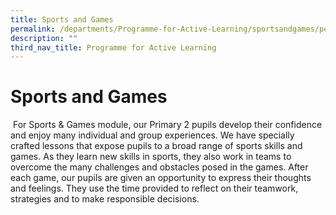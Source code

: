 ```yaml
---
title: Sports and Games
permalink: /departments/Programme-for-Active-Learning/sportsandgames/permalink/
description: ""
third_nav_title: Programme for Active Learning
---
```

Sports and Games
================

  

 For Sports & Games module, our Primary 2 pupils develop their confidence and enjoy many individual and group experiences. We have specially crafted lessons that expose pupils to a broad range of sports skills and games. As they learn new skills in sports, they also work in teams to overcome the many challenges and obstacles posed in the games. After each game, our pupils are given an opportunity to express their thoughts and feelings. They use the time provided to reflect on their teamwork, strategies and to make responsible decisions.